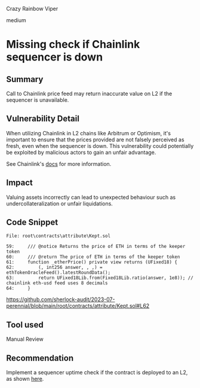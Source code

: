 Crazy Rainbow Viper

medium

# Missing check if Chainlink sequencer is down
## Summary

Call to Chainlink price feed may return inaccurate value on L2 if the sequencer is unavailable.

## Vulnerability Detail

When utilizing Chainlink in L2 chains like Arbitrum or Optimism, it's important
to ensure that the prices provided are not falsely perceived as fresh, even
when the sequencer is down. This vulnerability could potentially be exploited
by malicious actors to gain an unfair advantage.

See Chainlink's [docs](https://docs.chain.link/data-feeds/l2-sequencer-feeds)
for more information.

## Impact

Valuing assets incorrectly can lead to unexpected behaviour such as undercollateralization or unfair liquidations.

## Code Snippet

```solidity
File: root\contracts\attribute\Kept.sol

59:     /// @notice Returns the price of ETH in terms of the keeper token
60:     /// @return The price of ETH in terms of the keeper token
61:     function _etherPrice() private view returns (UFixed18) {
62:         (, int256 answer, , ,) = ethTokenOracleFeed().latestRoundData();
63:         return UFixed18Lib.from(Fixed18Lib.ratio(answer, 1e8)); // chainlink eth-usd feed uses 8 decimals
64:     }
```
https://github.com/sherlock-audit/2023-07-perennial/blob/main/root/contracts/attribute/Kept.sol#L62

## Tool used

Manual Review

## Recommendation

Implement a sequencer uptime check if the contract is deployed to an L2, as shown [here](https://docs.chain.link/data-feeds/l2-sequencer-feeds#example-code).